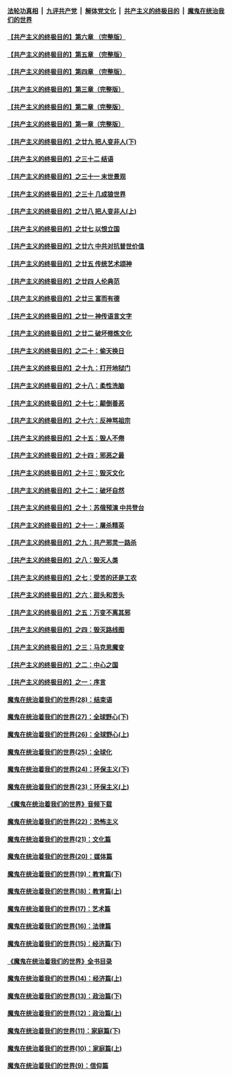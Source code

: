 ####  [法轮功真相](../../../../basic/blob/master/README.md?t=04042231) &nbsp;|&nbsp; [九评共产党](../../../../9ping.md/blob/master/README.md?t=04042231) &nbsp;|&nbsp; [解体党文化](../../../../jtdwh.md/blob/master/README.md?t=04042231)  &nbsp;|&nbsp; [共产主义的终极目的](../../../../gczydzjmd.md/blob/master/README.md?t=04042231) &nbsp;|&nbsp; [魔鬼在统治我们的世界](../../../../mgztzwmdsj.md/blob/master/README.md?t=04042231) 

#### [【共产主义的终极目的】第六章 （完整版）](../pages/nsc422/n11428913.md?t=04042231) 

#### [【共产主义的终极目的】第五章 （完整版）](../pages/nsc422/n11428912.md?t=04042231) 

#### [【共产主义的终极目的】第四章 （完整版）](../pages/nsc422/n11428907.md?t=04042231) 

#### [【共产主义的终极目的】第三章（完整版）](../pages/nsc422/n11428848.md?t=04042231) 

#### [【共产主义的终极目的】第二章（完整版）](../pages/nsc422/n11428831.md?t=04042231) 

#### [【共产主义的终极目的】第一章（完整版）](../pages/nsc422/n11417651.md?t=04042231) 

#### [【共产主义的终极目的】之廿九 把人变非人(下)](../pages/nsc422/n11344140.md?t=04042231) 

#### [【共产主义的终极目的】之三十二 结语](../pages/nsc422/n11360535.md?t=04042231) 

#### [【共产主义的终极目的】之三十一 末世景观](../pages/nsc422/n11351129.md?t=04042231) 

#### [【共产主义的终极目的】之三十 几成狼世界](../pages/nsc422/n11348280.md?t=04042231) 

#### [【共产主义的终极目的】之廿八 把人变非人(上)](../pages/nsc422/n11340492.md?t=04042231) 

#### [【共产主义的终极目的】之廿七 以恨立国](../pages/nsc422/n11336944.md?t=04042231) 

#### [【共产主义的终极目的】之廿六 中共对抗普世价值](../pages/nsc422/n11324785.md?t=04042231) 

#### [【共产主义的终极目的】之廿五 传统艺术颂神](../pages/nsc422/n11296396.md?t=04042231) 

#### [【共产主义的终极目的】之廿四 人伦典范](../pages/nsc422/n11296397.md?t=04042231) 

#### [【共产主义的终极目的】之廿三 富而有德](../pages/nsc422/n11283598.md?t=04042231) 

#### [【共产主义的终极目的】之廿一 神传语言文字](../pages/nsc422/n11263265.md?t=04042231) 

#### [【共产主义的终极目的】之廿二 破坏修炼文化](../pages/nsc422/n11245728.md?t=04042231) 

#### [【共产主义的终极目的】之二十：偷天换日](../pages/nsc422/n11238846.md?t=04042231) 

#### [【共产主义的终极目的】之十九：打开地狱门](../pages/nsc422/n11206376.md?t=04042231) 

#### [【共产主义的终极目的】之十八：柔性洗脑](../pages/nsc422/n11199994.md?t=04042231) 

#### [【共产主义的终极目的】之十七：颠倒善恶](../pages/nsc422/n11179782.md?t=04042231) 

#### [【共产主义的终极目的】之十六：反神骂祖宗](../pages/nsc422/n11166798.md?t=04042231) 

#### [【共产主义的终极目的】之十五：毁人不倦](../pages/nsc422/n11166792.md?t=04042231) 

#### [【共产主义的终极目的】之十四：邪恶之最](../pages/nsc422/n11150249.md?t=04042231) 

#### [【共产主义的终极目的】之十三：毁灭文化](../pages/nsc422/n11135227.md?t=04042231) 

#### [【共产主义的终极目的】之十二：破坏自然](../pages/nsc422/n11135214.md?t=04042231) 

#### [【共产主义的终极目的】之十：苏俄预演 中共登台](../pages/nsc422/n11118424.md?t=04042231) 

#### [【共产主义的终极目的】之十一：屠杀精英](../pages/nsc422/n11118442.md?t=04042231) 

#### [【共产主义的终极目的】之九：共产邪灵一路杀](../pages/nsc422/n11114139.md?t=04042231) 

#### [【共产主义的终极目的】之八：毁灭人类](../pages/nsc422/n11108503.md?t=04042231) 

#### [【共产主义的终极目的】之七：受苦的还是工农](../pages/nsc422/n11101809.md?t=04042231) 

#### [【共产主义的终极目的】之六：甜头和苦头](../pages/nsc422/n11096971.md?t=04042231) 

#### [【共产主义的终极目的】之五：万变不离其邪](../pages/nsc422/n11091285.md?t=04042231) 

#### [【共产主义的终极目的】之四：毁灭路线图](../pages/nsc422/n11086284.md?t=04042231) 

#### [【共产主义的终极目的】之三：马克思魔变](../pages/nsc422/n11061941.md?t=04042231) 

#### [【共产主义的终极目的】之二：中心之国](../pages/nsc422/n11047728.md?t=04042231) 

#### [【共产主义的终极目的】之一：序言](../pages/nsc422/n11086077.md?t=04042231) 

#### [魔鬼在统治着我们的世界(28)：结束语](../pages/nsc422/n10936246.md?t=04042231) 

#### [魔鬼在统治着我们的世界(27)：全球野心(下)](../pages/nsc422/n10928319.md?t=04042231) 

#### [魔鬼在统治着我们的世界(26)：全球野心(上)](../pages/nsc422/n10900318.md?t=04042231) 

#### [魔鬼在统治着我们的世界(25)：全球化](../pages/nsc422/n10788205.md?t=04042231) 

#### [魔鬼在统治着我们的世界(24)：环保主义(下)](../pages/nsc422/n10695307.md?t=04042231) 

#### [魔鬼在统治着我们的世界(23)：环保主义(上)](../pages/nsc422/n10688613.md?t=04042231) 

#### [《魔鬼在统治着我们的世界》音频下载](../pages/nsc422/n10635553.md?t=04042231) 

#### [魔鬼在统治着我们的世界(22)：恐怖主义](../pages/nsc422/n10614727.md?t=04042231) 

#### [魔鬼在统治着我们的世界(21)：文化篇](../pages/nsc422/n10597706.md?t=04042231) 

#### [魔鬼在统治着我们的世界(20)：媒体篇](../pages/nsc422/n10586579.md?t=04042231) 

#### [魔鬼在统治着我们的世界(19)：教育篇(下)](../pages/nsc422/n10564808.md?t=04042231) 

#### [魔鬼在统治着我们的世界(18)：教育篇(上)](../pages/nsc422/n10526970.md?t=04042231) 

#### [魔鬼在统治着我们的世界(17)：艺术篇](../pages/nsc422/n10499093.md?t=04042231) 

#### [魔鬼在统治着我们的世界(16)：法律篇](../pages/nsc422/n10485969.md?t=04042231) 

#### [魔鬼在统治着我们的世界(15)：经济篇(下)](../pages/nsc422/n10469975.md?t=04042231) 

#### [《魔鬼在统治着我们的世界》全书目录](../pages/nsc422/n10464261.md?t=04042231) 

#### [魔鬼在统治着我们的世界(14)：经济篇(上)](../pages/nsc422/n10457370.md?t=04042231) 

#### [魔鬼在统治着我们的世界(13)：政治篇(下)](../pages/nsc422/n10448270.md?t=04042231) 

#### [魔鬼在统治着我们的世界(12)：政治篇(上)](../pages/nsc422/n10444576.md?t=04042231) 

#### [魔鬼在统治着我们的世界(11)：家庭篇(下)](../pages/nsc422/n10440961.md?t=04042231) 

#### [魔鬼在统治着我们的世界(10)：家庭篇(上)](../pages/nsc422/n10435448.md?t=04042231) 

#### [魔鬼在统治着我们的世界(9)：信仰篇](../pages/nsc422/n10432159.md?t=04042231) 

